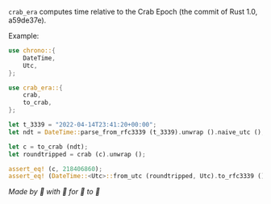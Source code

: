 `crab_era` computes time relative to the Crab Epoch (the commit of Rust 1.0, a59de37e).

Example:

```rust
use chrono::{
	DateTime,
	Utc,
};

use crab_era::{
	crab,
	to_crab,
};

let t_3339 = "2022-04-14T23:41:20+00:00";
let ndt = DateTime::parse_from_rfc3339 (t_3339).unwrap ().naive_utc ();

let c = to_crab (ndt);
let roundtripped = crab (c).unwrap ();

assert_eq! (c, 218406860);
assert_eq! (DateTime::<Utc>::from_utc (roundtripped, Utc).to_rfc3339 (), t_3339);
```

_Made by 🦀 with 🦀 for 🦀 to 🦀_
